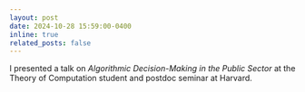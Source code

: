 ```yaml
---
layout: post
date: 2024-10-28 15:59:00-0400
inline: true
related_posts: false
---
```


I presented a talk on *Algorithmic Decision-Making in the Public Sector* at the Theory of Computation student and postdoc seminar at Harvard.